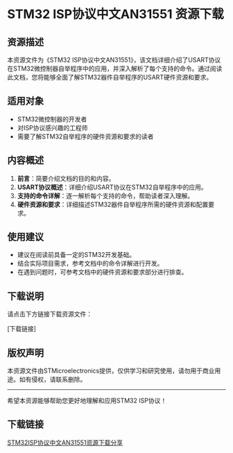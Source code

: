 # STM32 ISP协议中文AN31551 资源下载

## 资源描述

本资源文件为《STM32 ISP协议中文AN31551》，该文档详细介绍了USART协议在STM32微控制器自举程序中的应用，并深入解析了每个支持的命令。通过阅读此文档，您将能够全面了解STM32器件自举程序的USART硬件资源和要求。

## 适用对象

- STM32微控制器的开发者
- 对ISP协议感兴趣的工程师
- 需要了解STM32自举程序的硬件资源和要求的读者

## 内容概述

1. **前言**：简要介绍文档的目的和内容。
2. **USART协议概述**：详细介绍USART协议在STM32自举程序中的应用。
3. **支持的命令详解**：逐一解析每个支持的命令，帮助读者深入理解。
4. **硬件资源和要求**：详细描述STM32器件自举程序所需的硬件资源和配置要求。

## 使用建议

- 建议在阅读前具备一定的STM32开发基础。
- 结合实际项目需求，参考文档中的命令详解进行开发。
- 在遇到问题时，可参考文档中的硬件资源和要求部分进行排查。

## 下载说明

请点击下方链接下载资源文件：

[下载链接]

## 版权声明

本资源文件由STMicroelectronics提供，仅供学习和研究使用，请勿用于商业用途。如有侵权，请联系删除。

---

希望本资源能够帮助您更好地理解和应用STM32 ISP协议！

## 下载链接

[STM32ISP协议中文AN31551资源下载分享](https://pan.quark.cn/s/c02d2a17a995)